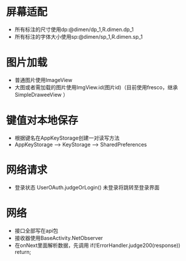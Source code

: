 #   屏幕适配
+   所有标注的尺寸使用dp:@dimen/dp_1,R.dimen.dp_1
+   所有标注的字体大小使用sp:@dimen/sp_1,R.dimen.sp_1

#   图片加载
+   普通图片使用ImageView
+   大图或者需加载的图片使用ImgView.id(图片id)（目前使用fresco，继承SimpleDraweeView ）

#   键值对本地保存
+   根据键名在AppKeyStorage创建一对读写方法
+   AppKeyStorage -->  KeyStorage  -->  SharedPreferences

#   网络请求
+   登录状态 UserOAuth.judgeOrLogin()  未登录将跳转至登录界面

#   网络
+   接口全部写在api包
+   接收器使用BaseActivity.NetObserver
+   在onNext里面解析数据，先调用 if(!ErrorHandler.judge200(response)) return;